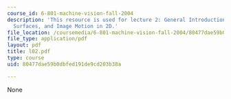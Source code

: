 ```yaml
---
course_id: 6-801-machine-vision-fall-2004
description: 'This resource is used for lecture 2: General Introduction, Lambertian
  Surfaces, and Image Motion in 2D.'
file_location: /coursemedia/6-801-machine-vision-fall-2004/80477dae59b0dbfed191de9cd203b38a_l02.pdf
file_type: application/pdf
layout: pdf
title: l02.pdf
type: course
uid: 80477dae59b0dbfed191de9cd203b38a

---
```

None